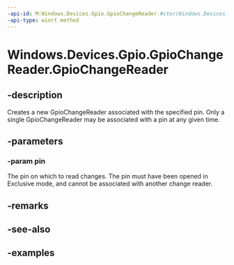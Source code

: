 ```yaml
---
-api-id: M:Windows.Devices.Gpio.GpioChangeReader.#ctor(Windows.Devices.Gpio.GpioPin)
-api-type: winrt method
---
```


<!-- Method syntax.
public GpioChangeReader.GpioChangeReader(GpioPin pin)
-->

# Windows.Devices.Gpio.GpioChangeReader.GpioChangeReader

## -description
Creates a new GpioChangeReader associated with the specified pin. Only a single GpioChangeReader may be associated with a pin at any given time.

## -parameters

### -param pin
The pin on which to read changes. The pin must have been opened in Exclusive mode, and cannot be associated with another change reader.

## -remarks

## -see-also

## -examples

